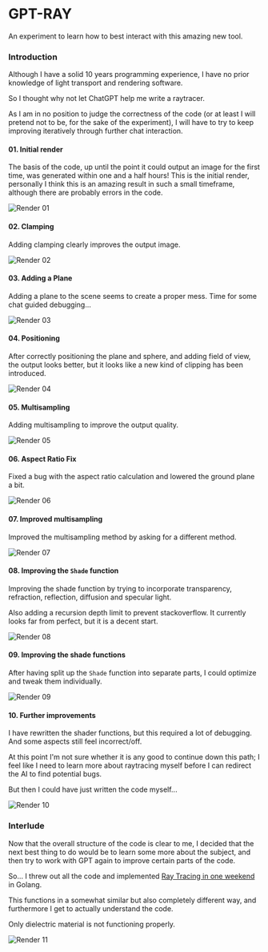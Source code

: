 # GPT-RAY

An experiment to learn how to best interact with this amazing new tool.

### Introduction

Although I have a solid 10 years programming experience, I have no prior knowledge of light transport and rendering software. 

So I thought why not let ChatGPT help me write a raytracer.

As I am in no position to judge the correctness of the code (or at least I will pretend not to be, for the sake of the experiment), I will have to try to keep improving iteratively through further chat interaction.

#### 01. Initial render

The basis of the code, up until the point it could output an image for the first time, was generated within one and a half hours!
This is the initial render, personally I think this is an amazing result in such a small timeframe, although there are probably errors in the code.

![Render 01](renders/01.png)

#### 02. Clamping

Adding clamping clearly improves the output image.

![Render 02](renders/02.png)

#### 03. Adding a Plane

Adding a plane to the scene seems to create a proper mess. Time for some chat guided debugging...

![Render 03](renders/03.png)

#### 04. Positioning

After correctly positioning the plane and sphere, and adding field of view, the output looks better, but it looks like a new kind of clipping has been introduced.

![Render 04](renders/04.png)

#### 05. Multisampling

Adding multisampling to improve the output quality.

![Render 05](renders/05.png)

#### 06. Aspect Ratio Fix

Fixed a bug with the aspect ratio calculation and lowered the ground plane a bit.

![Render 06](renders/06.png)

#### 07. Improved multisampling

Improved the multisampling method by asking for a different method.

![Render 07](renders/07.png)

#### 08. Improving the `Shade` function

Improving the shade function by trying to incorporate transparency, refraction, reflection, diffusion and specular light.

Also adding a recursion depth limit to prevent stackoverflow. It currently looks far from perfect, but it is a decent start.

![Render 08](renders/08.png)

#### 09. Improving the shade functions

After having split up the `Shade` function into separate parts, I could optimize and tweak them individually.

![Render 09](renders/09.png)

#### 10. Further improvements

I have rewritten the shader functions, but this required a lot of debugging. And some aspects still feel incorrect/off.

At this point I'm not sure whether it is any good to continue down this path; I feel like I need to learn more about raytracing myself before I can redirect the AI to find potential bugs.

But then I could have just written the code myself...

![Render 10](renders/10.png)

### Interlude

Now that the overall structure of the code is clear to me, I decided that the next best thing to do would be to learn some more about the subject, and then try to work with GPT again to improve certain parts of the code.

So... I threw out all the code and implemented [Ray Tracing in one weekend](https://raytracing.github.io/books/RayTracingInOneWeekend.html) in Golang.

This functions in a somewhat similar but also completely different way, and furthermore I get to actually understand the code.

Only dielectric material is not functioning properly.

![Render 11](renders/11.ppm)
